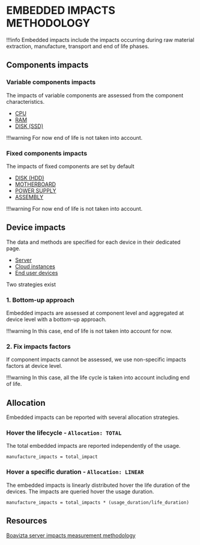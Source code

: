 # EMBEDDED IMPACTS METHODOLOGY

!!!info
    Embedded impacts include the impacts occurring during raw material extraction,
    manufacture, transport and end of life phases.

## Components impacts

### Variable components impacts

The impacts of variable components are assessed from the component characteristics.

* [CPU](components/cpu.md)
* [RAM](components/ram.md)
* [DISK (SSD)](components/ssd.md)

!!!warning
    For now end of life is not taken into account.

### Fixed components impacts

The impacts of fixed components are set by default

* [DISK (HDD)](components/hdd.md)
* [MOTHERBOARD](components/motherboard.md)
* [POWER SUPPLY](components/power_supply.md)
* [ASSEMBLY](components/assembly.md)

!!!warning
    For now end of life is not taken into account.

## Device impacts

The data and methods are specified for each device in their dedicated page.

* [Server](devices/server.md)
* [Cloud instances](devices/cloud.md)
* [End user devices](devices/end_user_devices.md)

Two strategies exist

### 1. Bottom-up approach

Embedded impacts are assessed at component level and aggregated at device level with a bottom-up approach. 

!!!warning
    In this case, end of life is not taken into account for now.

### 2. Fix impacts factors

If component impacts cannot be assessed, we use non-specific impacts factors at device level.

!!!warning
    In this case, all the life cycle is taken into account including end of life.

## Allocation

Embedded impacts can be reported with several allocation strategies.

### Hover the lifecycle - ```Allocation: TOTAL```

The total embedded impacts are reported independently of the usage.

```manufacture_impacts = total_impact```

### Hover a specific duration - ```Allocation: LINEAR```

The embedded impacts is linearly distributed hover the life duration of the devices.
The impacts are queried hover the usage duration.

```manufacture_impacts = total_impacts * (usage_duration/life_duration)```

## Resources

[Boavizta server impacts measurement methodology](https://boavizta.org/blog/numerique-et-environnement-comment-evaluer-l-empreinte-de-la-fabrication-d-un-serveur-au-dela-des-emissions-de-gaz-a-effet-de-se?token=2112aecb183b1b5d27e137abc61e0f0d39fabf99)

